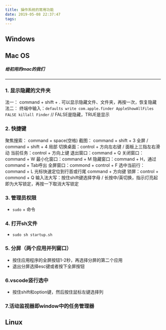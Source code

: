 ```yaml
---
title: 操作系统的常用功能
date: 2019-05-08 22:37:47
tags:
---
```



## Windows

## Mac OS

##### 给初用的mac的我们
---
### 1. 显示隐藏的文件夹
法一： command + shift + .  可以显示隐藏文件、文件夹，再按一次，恢复隐藏
法二： 终端中输入：`defaults write com.apple.finder AppleShowAllFiles FALSE killall Finder`      // FALSE是隐藏，TRUE是显示
### 2. 快捷键
聚焦搜索： command + space(空格)
截图： command + shift + 3 全屏 / command + shift + 4 局部 
切换桌面：control + 方向左右键 / 面板上三指左右滑动
当前任务：control + 方向上键
退出窗口：command + Q
关闭窗口：command + W
最小化窗口：command + M
隐藏窗口：command + H，通过command + Tab呼出
全屏窗口：commond + control + F
选中当前行：command + L
光标快速定位到行首或行尾 command + 方向键
锁屏：control + commond + Q
输入法大写：按住shift键选择字母 / 长按中/英切换，指示灯亮起即为大写锁定，再按一下取消大写锁定 
### 3. 管理员权限
- `sudo` + 命令
### 4. 打开sh文件
- `sudo sh startup.sh`
### 5. 分屏（两个应用并列窗口）
- 按住应用程序的全屏按钮1-2秒，再选择分屏的第二个应用
- 退出分屏选择esc键或者按下全屏按钮

### 6.vscode竖行选中
- 按住shift和option键，然后按住鼠标左键选择列

### 7.活动监视器即window中的任务管理器


## Linux